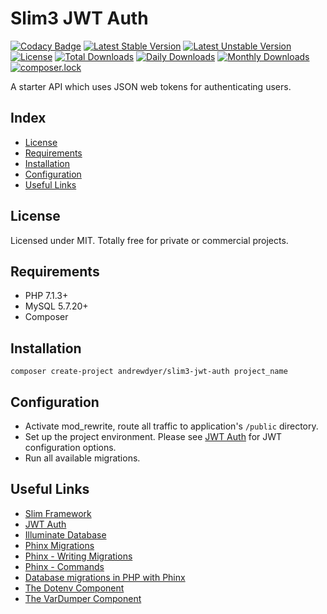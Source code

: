 # Slim3 JWT Auth

[![Codacy Badge](https://api.codacy.com/project/badge/Grade/1e136d974fec47c3a152b4c5267326a0)](https://www.codacy.com/app/andrewdyer/slim3-jwt-auth?utm_source=github.com&amp;utm_medium=referral&amp;utm_content=andrewdyer/slim3-jwt-auth&amp;utm_campaign=Badge_Grade)
[![Latest Stable Version](https://poser.pugx.org/andrewdyer/slim3-jwt-auth/v/stable)](https://packagist.org/packages/andrewdyer/slim3-jwt-auth)
[![Latest Unstable Version](https://poser.pugx.org/andrewdyer/slim3-jwt-auth/v/unstable)](https://packagist.org/packages/andrewdyer/slim3-jwt-auth)
[![License](https://poser.pugx.org/andrewdyer/slim3-jwt-auth/license)](https://packagist.org/packages/andrewdyer/slim3-jwt-auth)
[![Total Downloads](https://poser.pugx.org/andrewdyer/slim3-jwt-auth/downloads)](https://packagist.org/packages/andrewdyer/slim3-jwt-auth)
[![Daily Downloads](https://poser.pugx.org/andrewdyer/slim3-jwt-auth/d/daily)](https://packagist.org/packages/andrewdyer/slim3-jwt-auth)
[![Monthly Downloads](https://poser.pugx.org/andrewdyer/slim3-jwt-auth/d/monthly)](https://packagist.org/packages/andrewdyer/slim3-jwt-auth)
[![composer.lock](https://poser.pugx.org/andrewdyer/slim3-jwt-auth/composerlock)](https://packagist.org/packages/andrewdyer/slim3-jwt-auth)

A starter API which uses JSON web tokens for authenticating users.

## Index

* [License](#license)
* [Requirements](#requirements)
* [Installation](#installation)
* [Configuration](#configuration)
* [Useful Links](#useful-links)

## License

Licensed under MIT. Totally free for private or commercial projects.

## Requirements

* PHP 7.1.3+
* MySQL 5.7.20+
* Composer

## Installation

```
composer create-project andrewdyer/slim3-jwt-auth project_name
```

## Configuration
* Activate mod_rewrite, route all traffic to application's `/public` directory.
* Set up the project environment. Please see [JWT Auth](https://github.com/andrewdyer/jwt-auth#setting-up-the-jwt-provider) for JWT configuration options.
* Run all available migrations.

## Useful Links
* [Slim Framework](https://www.slimframework.com)
* [JWT Auth](https://github.com/andrewdyer/jwt-auth)
* [Illuminate Database](https://github.com/illuminate/database)
* [Phinx Migrations](https://book.cakephp.org/3.0/en/phinx.html)
* [Phinx - Writing Migrations](http://docs.phinx.org/en/latest/migrations.html)
* [Phinx - Commands](http://docs.phinx.org/en/latest/commands.html)
* [Database migrations in PHP with Phinx](https://helgesverre.com/blog/database-migrations-in-php-with-phinx)
* [The Dotenv Component](https://symfony.com/doc/current/components/dotenv.html)
* [The VarDumper Component](https://symfony.com/doc/current/components/var_dumper.html)